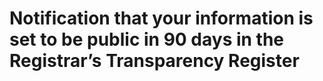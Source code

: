 # Notification that your information is set to be public in 90 days in the Registrar’s Transparency Register
